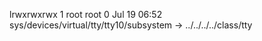 lrwxrwxrwx 1 root root 0 Jul 19 06:52 sys/devices/virtual/tty/tty10/subsystem -> ../../../../class/tty
